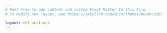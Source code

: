 ```yaml
---
# Feel free to add content and custom Front Matter to this file.
# To modify the layout, see https://jekyllrb.com/docs/themes/#overriding-theme-defaults

layout: cbl-sections
---
```

